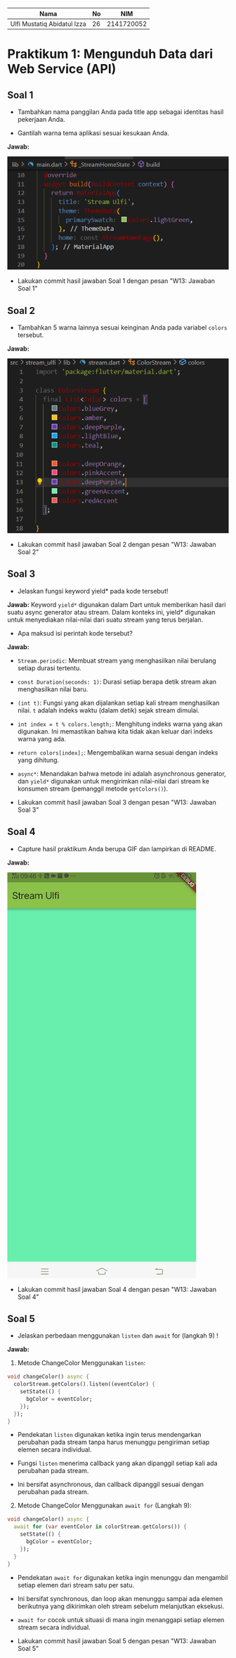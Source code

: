 | Nama                                | No | NIM        |
| ----------------------------------- | -- | ---------- |
| Ulfi Mustatiq Abidatul Izza         | 26 | 2141720052 |

# Praktikum 1: Mengunduh Data dari Web Service (API)

## **Soal 1**

- Tambahkan nama panggilan Anda pada title app sebagai identitas hasil pekerjaan Anda.

- Gantilah warna tema aplikasi sesuai kesukaan Anda.

**Jawab:**

![Screenshot stream_ulfi](./docs/soal1.png)

- Lakukan commit hasil jawaban Soal 1 dengan pesan "W13: Jawaban Soal 1"

## **Soal 2**

- Tambahkan 5 warna lainnya sesuai keinginan Anda pada variabel `colors` tersebut.

**Jawab:**

![Screenshot stream_ulfi](./docs/soal2.png)

- Lakukan commit hasil jawaban Soal 2 dengan pesan "W13: Jawaban Soal 2"

## **Soal 3**

- Jelaskan fungsi keyword yield* pada kode tersebut!

**Jawab:**
Keyword `yield*` digunakan dalam Dart untuk memberikan hasil dari suatu async generator atau stream. Dalam konteks ini, yield* digunakan untuk menyediakan nilai-nilai dari suatu stream yang terus berjalan.

- Apa maksud isi perintah kode tersebut?

**Jawab:**
- `Stream.periodic`: Membuat stream yang menghasilkan nilai berulang setiap durasi tertentu.
- `const Duration(seconds: 1)`: Durasi setiap berapa detik stream akan menghasilkan nilai baru.
- `(int t)`: Fungsi yang akan dijalankan setiap kali stream menghasilkan nilai. `t` adalah indeks waktu (dalam detik) sejak stream dimulai.
- `int index = t % colors.length;`: Menghitung indeks warna yang akan digunakan. Ini memastikan bahwa kita tidak akan keluar dari indeks warna yang ada.
- `return colors[index];`: Mengembalikan warna sesuai dengan indeks yang dihitung.
- `async*`: Menandakan bahwa metode ini adalah asynchronous generator, dan `yield*` digunakan untuk mengirimkan nilai-nilai dari stream ke konsumen stream (pemanggil metode `getColors()`).

- Lakukan commit hasil jawaban Soal 3 dengan pesan "W13: Jawaban Soal 3"

## **Soal 4**

- Capture hasil praktikum Anda berupa GIF dan lampirkan di README.

**Jawab:**

![Screenshot stream_ulfi](./docs/soal4.gif)

- Lakukan commit hasil jawaban Soal 4 dengan pesan "W13: Jawaban Soal 4"

## **Soal 5**

- Jelaskan perbedaan menggunakan `listen` dan `await` for (langkah 9) !

**Jawab:**

1. Metode ChangeColor Menggunakan `listen`:

```dart
void changeColor() async {
  colorStream.getColors().listen((eventColor) {
    setState(() {
      bgColor = eventColor;
    });
  });
}
```
- Pendekatan `listen` digunakan ketika ingin terus mendengarkan perubahan pada stream tanpa harus menunggu pengiriman setiap elemen secara individual.

- Fungsi `listen` menerima callback yang akan dipanggil setiap kali ada perubahan pada stream.

- Ini bersifat asynchronous, dan callback dipanggil sesuai dengan perubahan pada stream.

2. Metode ChangeColor Menggunakan `await for` (Langkah 9):

```dart
void changeColor() async {
  await for (var eventColor in colorStream.getColors()) {
    setState(() {
      bgColor = eventColor;
    });
  }
}
```
- Pendekatan `await for` digunakan ketika ingin menunggu dan mengambil setiap elemen dari stream satu per satu.

- Ini bersifat synchronous, dan loop akan menunggu sampai ada elemen berikutnya yang dikirimkan oleh stream sebelum melanjutkan eksekusi.

- `await for` cocok untuk situasi di mana ingin menanggapi setiap elemen stream secara individual.

- Lakukan commit hasil jawaban Soal 5 dengan pesan "W13: Jawaban Soal 5"

